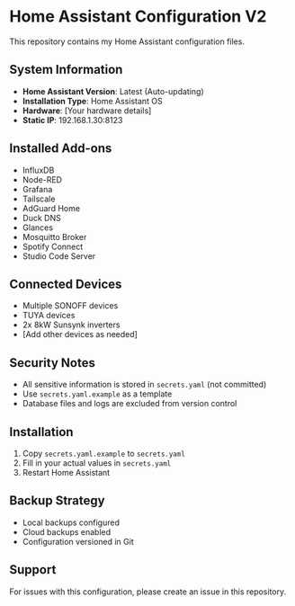 # Home Assistant Configuration V2

This repository contains my Home Assistant configuration files.

## System Information
- **Home Assistant Version**: Latest (Auto-updating)
- **Installation Type**: Home Assistant OS
- **Hardware**: [Your hardware details]
- **Static IP**: 192.168.1.30:8123

## Installed Add-ons
- InfluxDB
- Node-RED
- Grafana
- Tailscale
- AdGuard Home
- Duck DNS
- Glances
- Mosquitto Broker
- Spotify Connect
- Studio Code Server

## Connected Devices
- Multiple SONOFF devices
- TUYA devices
- 2x 8kW Sunsynk inverters
- [Add other devices as needed]

## Security Notes
- All sensitive information is stored in `secrets.yaml` (not committed)
- Use `secrets.yaml.example` as a template
- Database files and logs are excluded from version control

## Installation
1. Copy `secrets.yaml.example` to `secrets.yaml`
2. Fill in your actual values in `secrets.yaml`
3. Restart Home Assistant

## Backup Strategy
- Local backups configured
- Cloud backups enabled
- Configuration versioned in Git

## Support
For issues with this configuration, please create an issue in this repository.